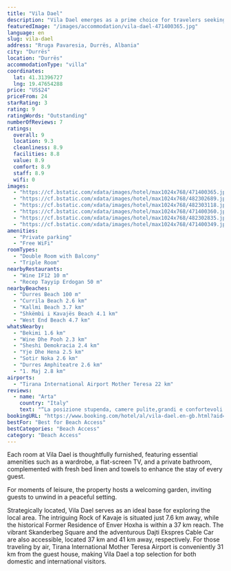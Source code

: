 ```yaml
---
title: "Vila Dael"
description: "Vila Dael emerges as a prime choice for travelers seeking comfort and convenience, merely a stone's throw away from the serene Durres Beach."
featuredImage: "/images/accommodation/vila-dael-471400365.jpg"
language: en
slug: vila-dael
address: "Rruga Pavaresia, Durrës, Albania"
city: "Durrës"
location: "Durrës"
accommodationType: "villa"
coordinates:
  lat: 41.31396727
  lng: 19.47654288
price: "US$24"
priceFrom: 24
starRating: 3
rating: 9
ratingWords: "Outstanding"
numberOfReviews: 7
ratings:
  overall: 9
  location: 9.3
  cleanliness: 8.9
  facilities: 8.8
  value: 8.9
  comfort: 8.9
  staff: 8.9
  wifi: 0
images:
  - "https://cf.bstatic.com/xdata/images/hotel/max1024x768/471400365.jpg?k=e6ee13ed63a50c53d271b3455bc80e77614805afad1ecd02fc71785217945803&o=&hp=1"
  - "https://cf.bstatic.com/xdata/images/hotel/max1024x768/482302689.jpg?k=b9bf4f18d135eb8a851b83c7a26bab1e70fb8e0bbbdbf24f7fbdf866424e828b&o=&hp=1"
  - "https://cf.bstatic.com/xdata/images/hotel/max1024x768/482303118.jpg?k=81c7591ea4b632017e6c730286734db0f84fb8274e10e794d134ccca3b9686ff&o=&hp=1"
  - "https://cf.bstatic.com/xdata/images/hotel/max1024x768/471400360.jpg?k=064b6dc38a24c5ab5db8b7bae2c9cfd93904b0c893156a18f0c664863c6dc37d&o=&hp=1"
  - "https://cf.bstatic.com/xdata/images/hotel/max1024x768/482302835.jpg?k=e015f8c10c81de999700e198cefc8c7340ebfdf16eda0587e44748918327a64c&o=&hp=1"
  - "https://cf.bstatic.com/xdata/images/hotel/max1024x768/471400349.jpg?k=5c7e23659fb5cde460175086d6b9466a096310ac12bd7509811bf78869da98ce&o=&hp=1"
amenities:
  - "Private parking"
  - "Free WiFi"
roomTypes:
  - "Double Room with Balcony"
  - "Triple Room"
nearbyRestaurants:
  - "Wine IF12 10 m"
  - "Recep Tayyip Erdogan 50 m"
nearbyBeaches:
  - "Durres Beach 100 m"
  - "Currila Beach 2.6 km"
  - "Kallmi Beach 3.7 km"
  - "Shkëmbi i Kavajës Beach 4.1 km"
  - "West End Beach 4.7 km"
whatsNearby:
  - "Bekimi 1.6 km"
  - "Wine Dhe Pooh 2.3 km"
  - "Sheshi Demokracia 2.4 km"
  - "Yje Dhe Hena 2.5 km"
  - "Sotir Noka 2.6 km"
  - "Durres Amphiteatre 2.6 km"
  - "1. Maj 2.8 km"
airports:
  - "Tirana International Airport Mother Teresa 22 km"
reviews:
  - name: "Arta"
    country: "Italy"
    text: "“La posizione stupenda, camere pulite,grandi e confortevoli. Staff gentilissimo e disponibile!”"
bookingURL: "https://www.booking.com/hotel/al/vila-dael.en-gb.html?aid=8035640"
bestFor: "Best for Beach Access"
bestCategories: "Beach Access"
category: "Beach Access"
---
```


Each room at Vila Dael is thoughtfully furnished, featuring essential amenities such as a wardrobe, a flat-screen TV, and a private bathroom, complemented with fresh bed linen and towels to enhance the stay of every guest.

For moments of leisure, the property hosts a welcoming garden, inviting guests to unwind in a peaceful setting.

Strategically located, Vila Dael serves as an ideal base for exploring the local area. The intriguing Rock of Kavaje is situated just 7.6 km away, while the historical Former Residence of Enver Hoxha is within a 37 km reach. The vibrant Skanderbeg Square and the adventurous Dajti Ekspres Cable Car are also accessible, located 37 km and 41 km away, respectively. For those traveling by air, Tirana International Mother Teresa Airport is conveniently 31 km from the guest house, making Vila Dael a top selection for both domestic and international visitors.